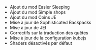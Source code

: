 - Ajout du mod Easier Sleeping
- Ajout du mod Simple shops
- Ajout du mod Coins JE
- Mise à jour de Sophisticated Backpacks
- Mise à jour de JEI
- Correctifs sur la traduction des quêtes
- Mise à jour de la configuration kubejs
- Shaders désactivés par défaut